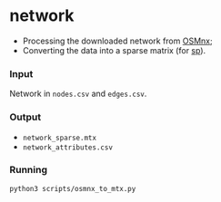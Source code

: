 # network
* Processing the downloaded network from [OSMnx](https://geoffboeing.com/2016/11/osmnx-python-street-networks/);
* Converting the data into a sparse matrix (for [sp](https://github.com/cb-cities/sp)).

### Input
Network in `nodes.csv` and `edges.csv`.

### Output
* `network_sparse.mtx`
* `network_attributes.csv`

### Running
`python3 scripts/osmnx_to_mtx.py`